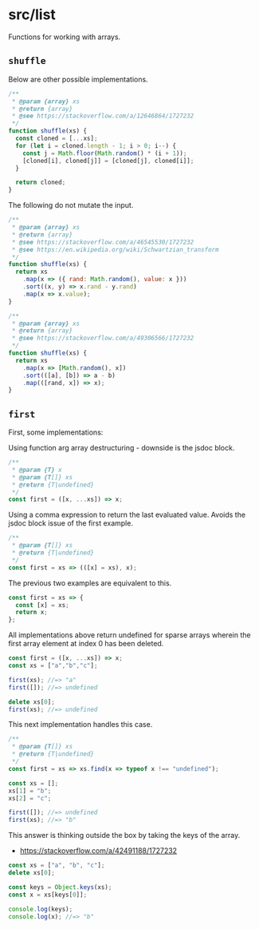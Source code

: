 # src/list

Functions for working with arrays.

## `shuffle`

Below are other possible implementations.

```js
/**
 * @param {array} xs
 * @return {array}
 * @see https://stackoverflow.com/a/12646864/1727232
 */
function shuffle(xs) {
  const cloned = [...xs];
  for (let i = cloned.length - 1; i > 0; i--) {
    const j = Math.floor(Math.random() * (i + 1));
    [cloned[i], cloned[j]] = [cloned[j], cloned[i]];
  }

  return cloned;
}
```

The following do not mutate the input.

```js
/**
 * @param {array} xs
 * @return {array}
 * @see https://stackoverflow.com/a/46545530/1727232
 * @see https://en.wikipedia.org/wiki/Schwartzian_transform
 */
function shuffle(xs) {
  return xs
    .map(x => ({ rand: Math.random(), value: x }))
    .sort((x, y) => x.rand - y.rand)
    .map(x => x.value);
}
```

```js
/**
 * @param {array} xs
 * @return {array}
 * @see https://stackoverflow.com/a/49306566/1727232
 */
function shuffle(xs) {
  return xs
    .map(x => [Math.random(), x])
    .sort(([a], [b]) => a - b)
    .map(([rand, x]) => x);
}
```

## `first`

First, some implementations:

Using function arg array destructuring - downside is the jsdoc block.

```js
/**
 * @param {T} x
 * @param {T[]} xs
 * @return {T|undefined}
 */
const first = ([x, ...xs]) => x;
```

Using a comma expression to return the last evaluated value. Avoids the jsdoc
 block issue of the first example.

```js
/**
 * @param {T[]} xs
 * @return {T|undefined}
 */
const first = xs => (([x] = xs), x);
```

The previous two examples are equivalent to this.

```js
const first = xs => {
  const [x] = xs;
  return x;
};
```

All implementations above return undefined for sparse arrays
 wherein the first array element at index 0 has been deleted.
 
```js
const first = ([x, ...xs]) => x;
const xs = ["a","b","c"];

first(xs); //=> "a"
first([]); //=> undefined

delete xs[0];
first(xs); //=> undefined
```

This next implementation handles this case.

```js
/**
 * @param {T[]} xs
 * @return {T|undefined}
 */
const first = xs => xs.find(x => typeof x !== "undefined");

const xs = [];
xs[1] = "b";
xs[2] = "c";

first([]); //=> undefined
first(xs); //=> "b"
```

This answer is thinking outside the box by taking the keys of the array.

* https://stackoverflow.com/a/42491188/1727232

```js
const xs = ["a", "b", "c"];
delete xs[0];

const keys = Object.keys(xs);
const x = xs[keys[0]];

console.log(keys);
console.log(x); //=> "b"
```
